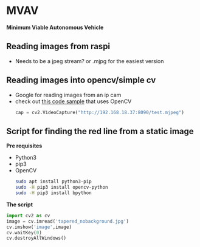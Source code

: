 # MVAV

**Minimum Viable Autonomous Vehicle**

## Reading images from raspi
* Needs to be a jpeg stream? or .mjpg for the easiest version

## Reading images into opencv/simple cv

* Google for reading images from an ip cam
* check out [this code sample](https://stackoverflow.com/questions/49978705/access-ip-camera-in-python-opencv) that uses OpenCV  
  ```python
  cap = cv2.VideoCapture("http://192.168.18.37:8090/test.mjpeg")
  ```
## Script for finding the red line from a static image
**Pre requisites**
* Python3
* pip3  
* OpenCV
  ```sh
  sudo apt install python3-pip
  sudo -H pip3 install opencv-python
  sudo -H pip3 install bpython
  ```
**The script**
```python
import cv2 as cv
image = cv.imread('tapered_nobackground.jpg')
cv.imshow('image',image)
cv.waitKey(0)
cv.destroyAllWindows()
```

